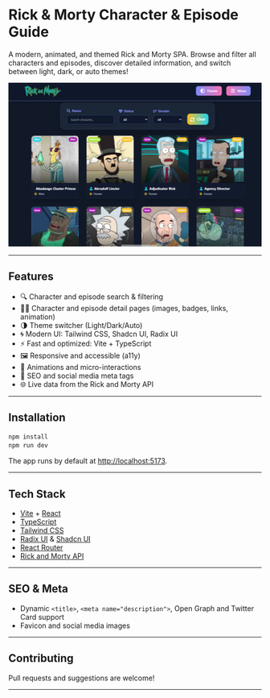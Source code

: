 # Rick & Morty Character & Episode Guide

A modern, animated, and themed Rick and Morty SPA. Browse and filter all characters and episodes, discover detailed information, and switch between light, dark, or auto themes!

![Rick & Morty App Screenshot](./image.png)

---

## Features
- 🔍 Character and episode search & filtering
- 🧑‍🚀 Character and episode detail pages (images, badges, links, animation)
- 🌗 Theme switcher (Light/Dark/Auto)
- 🌀 Modern UI: Tailwind CSS, Shadcn UI, Radix UI
- ⚡ Fast and optimized: Vite + TypeScript
- 🖼️ Responsive and accessible (a11y)
- 🎨 Animations and micro-interactions
- 🦾 SEO and social media meta tags
- 🌐 Live data from the Rick and Morty API

---

## Installation

```bash
npm install
npm run dev
```

The app runs by default at [http://localhost:5173](http://localhost:5173).

---

## Tech Stack
- [Vite](https://vitejs.dev/) + [React](https://react.dev/)
- [TypeScript](https://www.typescriptlang.org/)
- [Tailwind CSS](https://tailwindcss.com/)
- [Radix UI](https://www.radix-ui.com/) & [Shadcn UI](https://ui.shadcn.com/)
- [React Router](https://reactrouter.com/)
- [Rick and Morty API](https://rickandmortyapi.com/)

---

## SEO & Meta
- Dynamic `<title>`, `<meta name="description">`, Open Graph and Twitter Card support
- Favicon and social media images

---

## Contributing
Pull requests and suggestions are welcome!

---